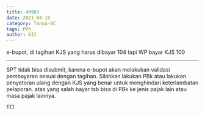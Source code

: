 ```yaml
---
title: 49983
date: 2021-04-15
category: Tanya-SC
tags: PPh
author: EII
---
```


e-bupot, di tagihan KJS yang harus dibayar 104 tapi WP bayar KJS 100

---

SPT tidak bisa disubmit, karena e-bupot akan melakukan validasi pembayaran sesuai dengan tagihan. Silahkan lakukan PBk atau lakukan penyetoran ulang dengan KJS yang benar untuk menghindari keterlambatan pelaporan. atas yang salah bayar tsb bisa di PBk ke jenis pajak lain atau masa pajak lainnya.

`EII`

